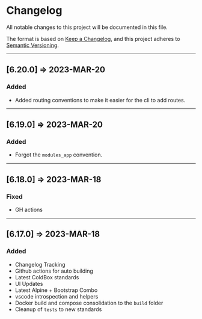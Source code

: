 # Changelog

All notable changes to this project will be documented in this file.

The format is based on [Keep a Changelog](https://keepachangelog.com/en/1.0.0/),
and this project adheres to [Semantic Versioning](https://semver.org/spec/v2.0.0.html).

----

## [6.20.0] => 2023-MAR-20

### Added

* Added routing conventions to make it easier for the cli to add routes.

----

## [6.19.0] => 2023-MAR-20

### Added

* Forgot the `modules_app` convention.

----

## [6.18.0] => 2023-MAR-18

### Fixed

* GH actions

----

## [6.17.0] => 2023-MAR-18

### Added

* Changelog Tracking
* Github actions for auto building
* Latest ColdBox standards
* UI Updates
* Latest Alpine + Bootstrap Combo
* vscode introspection and helpers
* Docker build and compose consolidation to the `build` folder
* Cleanup of `tests` to new standards
